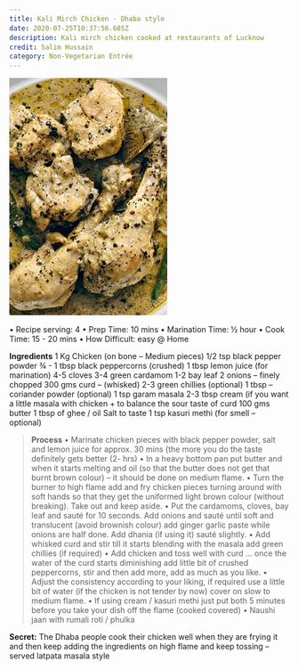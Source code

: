 ```yaml
---
title: Kali Mirch Chicken - Dhaba style
date: 2020-07-25T10:37:56.685Z
description: Kali mirch chicken cooked at restaurants of Lucknow
credit: Salim Hussain
category: Non-Vegetarian Entrée
---
```

![](chicken-kali-mirch-2a.jpg)

•	Recipe serving: 4
•	Prep Time: 10 mins
•	Marination Time: ½ hour
•	Cook Time: 15 - 20 mins
•	How Difficult: easy @ Home

**Ingredients** 
1 Kg Chicken (on bone – Medium pieces)
1/2 tsp black pepper powder
¾ - 1 tbsp black peppercorns (crushed)
1 tbsp lemon juice (for marination)
4-5 cloves
3-4 green cardamom 
1-2 bay leaf
2 onions – finely chopped
300 gms curd – (whisked)
2-3 green chillies (optional)
1 tbsp – coriander powder (optional)
1 tsp garam masala 
2-3 tbsp cream (if you want a little masala with chicken + to balance the sour taste of curd
100 gms butter 
1 tbsp of ghee / oil
Salt to taste 
1 tsp kasuri methi (for smell – optional)

> **Process**
> •	Marinate chicken pieces with black pepper powder, salt and lemon juice for approx. 30 mins (the more you do the taste definitely gets better (2- hrs)
> •	In a heavy bottom pan put butter and when it starts melting and oil (so that the butter does not get that burnt brown colour) – it should be done on medium flame.
> •	Turn the burner to high flame add and fry chicken pieces turning around with soft hands so that they get the uniformed light brown colour (without breaking). Take out and keep aside.
> •	Put the cardamoms, cloves, bay leaf and sauté for 10 seconds. Add onions and sauté until soft and translucent (avoid brownish colour) add ginger garlic paste while onions are half done. Add dhania (if using it) sauté slightly.
> •	Add whisked curd and stir till it starts blending with the masala add green chillies (if required) 
> •	Add chicken and toss well with curd … once the water of the curd starts diminishing add little bit of crushed peppercorns, stir and then add more, add as much as you like.
> •	Adjust the consistency according to your liking, if required use a little bit of water (if the chicken is not tender by now) cover on slow to medium flame. 
> •	If using cream / kasuri methi just put both 5 minutes before you take your dish off the flame (cooked covered) 
> •	Naushi jaan with rumali roti / phulka 

**Secret:**
The Dhaba people cook their chicken well when they are frying it and then keep adding the ingredients on high flame and keep tossing – served latpata masala style